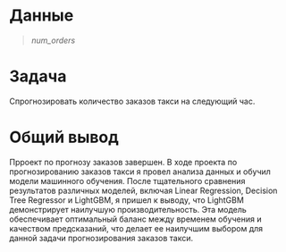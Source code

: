 # Данные

> *num_orders*

# Задача

Cпрогнозировать количество заказов такси на следующий час.

# Общий вывод

Прроект по прогнозу заказов завершен. В ходе проекта по прогнозированию заказов такси я провел анализа данных и обучил модели машинного обучения. После тщательного сравнения результатов различных моделей, включая Linear Regression, Decision Tree Regressor и LightGBM, я пришел к выводу, что LightGBM демонстрирует наилучшую производительность. Эта модель обеспечивает оптимальный баланс между временем обучения и качеством предсказаний, что делает ее наилучшим выбором для данной задачи прогнозирования заказов такси.
